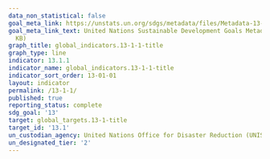 ```yaml
---
data_non_statistical: false
goal_meta_link: https://unstats.un.org/sdgs/metadata/files/Metadata-13-01-01.pdf
goal_meta_link_text: United Nations Sustainable Development Goals Metadata (PDF 224
  KB)
graph_title: global_indicators.13-1-1-title
graph_type: line
indicator: 13.1.1
indicator_name: global_indicators.13-1-1-title
indicator_sort_order: 13-01-01
layout: indicator
permalink: /13-1-1/
published: true
reporting_status: complete
sdg_goal: '13'
target: global_targets.13-1-title
target_id: '13.1'
un_custodian_agency: United Nations Office for Disaster Reduction (UNISDR)
un_designated_tier: '2'
---
```

